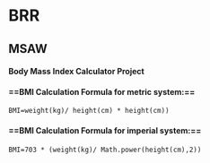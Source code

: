# BRR

## MSAW

#### Body Mass Index Calculator Project

#### ==BMI Calculation Formula for metric system:==

`BMI=weight(kg)/ height(cm) * height(cm))`

#### ==BMI Calculation Formula for imperial system:==

<!-- Since a foot is equal to 12 inches, we have to multiply foot value to 12, and then do calculation -->

`BMI=703 * (weight(kg)/ Math.power(height(cm),2))`
